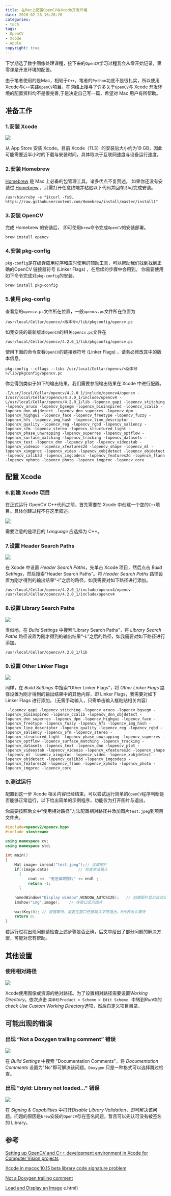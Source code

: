 ```yaml
---
title: 在Mac上配置OpenCV与Xcode开发环境
date: 2020-02-26 16:20:20
categories: 
- tech
tags: 
- OpenCV
- Xcode
- Apple
copyright: true
---
```


下学期选了数字图像处理课程，接下来的`OpenCV`学习过程我会从零开始记录，第零课是开发环境的配置。

由于笔者使用的是Mac，相较于`C++`，笔者的`Python`功底不是很扎实，所以使用Xcode与`C++`实践`OpenCV`项目。在网络上搜寻了许多关于`OpenCV`与 Xcode 开发环境的配置资料均不是很完善,于是决定自己写一篇，希望对 Mac 用户有所帮助。

<!--more-->

## 准备工作

### 1.安装 Xcode

![](http://image.stephenfang.me/mweb/Xcode.png)

从 App Store 安装 Xcode。目前 Xcode（11.3）的安装后大小约为19 GB，因此可能需要近半小时的下载与安装时间，具体取决于互联网速度与设备运行速度。

### 2.安装 Homebrew

[Homebrew](https://brew.sh/) 是 Mac 上必备的包管理工具，诸多优点不复赘述。
如果你还没有安装过 [Homebrew](https://brew.sh/) ，只需打开任意终端并粘贴以下代码并回车即可完成安装。

```
/usr/bin/ruby -e "$(curl -fsSL https://raw.githubusercontent.com/Homebrew/install/master/install)"
```

### 3.安装 OpenCV
完成 Homebrew 的安装后， 即可使用`brew`命令完成`OpenCV`的安装部署。

```
brew install opencv
```

### 4.安装 pkg-config

`pkg-config`是在编译应用程序和库时使用的辅助工具，可以帮助我们找到找到正确的OpenCV 链接器符号 (Linker Flags) ，在后续的步骤中会用到。
你需要使用如下命令完成对`pkg-config`的安装。

```
brew install pkg-config
```

### 5.使用 pkg-config

查看您的`opencv.pc`文件所在位置，一般`opencv.pc`文件所在位置为

```
/usr/local/Cellar/opencv/<版本号>/lib/pkgconfig/opencv.pc
```

如我安装的最新版本`OpenCV`的相关`opencv.pc`文件在
```
/usr/local/Cellar/opencv/4.2.0_1/lib/pkgconfig/opencv.pc
```

使用下面的命令查看`OpenCV`的链接器符号 (Linker Flags) ，请务必修改其中的版本信息。
```
pkg-config --cflags --libs /usr/local/Cellar/opencv/<版本号>/lib/pkgconfig/opencv.pc
```

你会得到类似于如下的输出结果，我们需要参照输出结果在 Xcode 中进行配置。

```
-I/usr/local/Cellar/opencv/4.2.0_1/include/opencv4/opencv -I/usr/local/Cellar/opencv/4.2.0_1/include/opencv4 -L/usr/local/Cellar/opencv/4.2.0_1/lib -lopencv_gapi -lopencv_stitching -lopencv_aruco -lopencv_bgsegm -lopencv_bioinspired -lopencv_ccalib -lopencv_dnn_objdetect -lopencv_dnn_superres -lopencv_dpm -lopencv_highgui -lopencv_face -lopencv_freetype -lopencv_fuzzy -lopencv_hfs -lopencv_img_hash -lopencv_line_descriptor -lopencv_quality -lopencv_reg -lopencv_rgbd -lopencv_saliency -lopencv_sfm -lopencv_stereo -lopencv_structured_light -lopencv_phase_unwrapping -lopencv_superres -lopencv_optflow -lopencv_surface_matching -lopencv_tracking -lopencv_datasets -lopencv_text -lopencv_dnn -lopencv_plot -lopencv_videostab -lopencv_videoio -lopencv_xfeatures2d -lopencv_shape -lopencv_ml -lopencv_ximgproc -lopencv_video -lopencv_xobjdetect -lopencv_objdetect -lopencv_calib3d -lopencv_imgcodecs -lopencv_features2d -lopencv_flann -lopencv_xphoto -lopencv_photo -lopencv_imgproc -lopencv_core
```

## 配置 Xcode

### 6.创建 Xcode 项目

在正式运行 OpenCV C++代码之前，首先需要在 Xcode 中创建一个空的`C++`项目。具体创建过程不在这里叙述。

![]( http://image.stephenfang.me/mweb/Project.png )

需要注意的是项目的 *Language* 应选择为 C++。

### 7.设置 Header Search Paths

![]( http://image.stephenfang.me/mweb/Headers.png )

在 Xcode 中设置 *Header Search Paths*，先单击 Xco​​de 项目，然后点击 *Build Settings*，然后搜索“Header Search Paths”。将 *Header Search Paths* 路径设置为刚才得到的输出结果“-I”之后的路径，如我需要对如下路径进行添加。

```
/usr/local/Cellar/opencv/4.2.0_1/include/opencv4/opencv 
/usr/local/Cellar/opencv/4.2.0_1/include/opencv4
```

### 8.设置 Library Search Paths

![]( http://image.stephenfang.me/mweb/Library.png )

类似地，在 *Build Settings* 中搜索“Library Search Paths”，将 *Library Search Paths* 路径设置为刚才得到的输出结果“-L”之后的路径，如我需要对如下路径进行添加。

```
/usr/local/Cellar/opencv/4.2.0_1/lib 
```

### 9.设置 Other Linker Flags

![]( http://image.stephenfang.me/mweb/linker.png )

同样，在 *Build Settings* 中搜索“Other Linker Flags”，将 *Other Linker Flags* 路径设置为刚才得到的输出结果中的其他内容，即 Linker Flags，我需要对如下 Linker Flags 进行添加。（无需手动输入，只需单击输入框粘贴相关内容）

```
 -lopencv_gapi -lopencv_stitching -lopencv_aruco -lopencv_bgsegm -lopencv_bioinspired -lopencv_ccalib -lopencv_dnn_objdetect -lopencv_dnn_superres -lopencv_dpm -lopencv_highgui -lopencv_face -lopencv_freetype -lopencv_fuzzy -lopencv_hfs -lopencv_img_hash -lopencv_line_descriptor -lopencv_quality -lopencv_reg -lopencv_rgbd -lopencv_saliency -lopencv_sfm -lopencv_stereo -lopencv_structured_light -lopencv_phase_unwrapping -lopencv_superres -lopencv_optflow -lopencv_surface_matching -lopencv_tracking -lopencv_datasets -lopencv_text -lopencv_dnn -lopencv_plot -lopencv_videostab -lopencv_videoio -lopencv_xfeatures2d -lopencv_shape -lopencv_ml -lopencv_ximgproc -lopencv_video -lopencv_xobjdetect -lopencv_objdetect -lopencv_calib3d -lopencv_imgcodecs -lopencv_features2d -lopencv_flann -lopencv_xphoto -lopencv_photo -lopencv_imgproc -lopencv_core
```

### 9.测试运行
配置到这一步 Xcode 相关内容已经结束。可以尝试运行简单的`OpenCV`程序判断是否能够正常运行，以下给出简单的示例程序，功能仅为打开图片与退出。

你需要按照后文中“使用相对路径”方法配置相对路径并添加图片`test.jpeg`到项目文件夹。

```cpp
#include<opencv2/opencv.hpp>
#include <iostream>

using namespace cv;
using namespace std;

int main()
{
    Mat image= imread("test.jpeg");// 读取图片
    if(!image.data)             // 检查非法输入
      {
          cout <<  "无法读取照片" << endl ;
          return -1;
      }

    namedWindow("Display window",WINDOW_AUTOSIZE);   // 创建图片显示自动调整大小的窗口
    imshow("img",image);    // 在窗口显示图片
    
    waitKey(0); // 按键等待，需要在窗口任意输入字符退出，0代表永久等待
    return 0;
}
```

若运行过程出现问题请检查上述步骤是否正确，后文中给出了部分问题的解决方案，可能对您有帮助。

## 其他设置

### 使用相对路径

![]( http://image.stephenfang.me/mweb/dir.png )

Xcode使用图像或资源的绝对路径。为了设置相对路径需要设置*Working Directory*。依次点击 `菜单栏Product > Scheme > Edit Scheme ` 中转到*Run*中的*check Use Custom Working Directory*选项，然后自定义项目目录。

## 可能出现的错误

### 出现 “Not a Doxygen trailing comment” 错误

![](http://image.stephenfang.me/mweb/documention.png)

在 *Build Settings* 中搜索 "Documentation Comments"，将 *Documentation Comments* 设置为"No"即可解决该问题。`Doxygen` 只是一种格式可以选择跳过检查。

### 出现 "dyld: Library not loaded..." 错误

![](http://image.stephenfang.me/mweb/signature.png )

在 *Signing & Capabilities* 中打开*Disable Library Validation*，即可解决该问题。问题的原因是`brew`安装的`OpenCV`存在签名问题，暂且可以先认可没有被签名的 Library。

## 参考
[Setting up OpenCV and C++ development environment in Xcode for Computer Vision projects](https://medium.com/@jaskaranvirdi/setting-up-opencv-and-c-development-environment-in-xcode-b6027728003)

[Xcode in macox 10.15 beta library code signature problem](https://github.com/opencv/opencv/issues/15645#issuecomment-554495051)

[Not a Doxygen trailing comment](https://stackoverflow.com/questions/39929199/not-a-doxygen-trailing-comment)

[Load and Display an Image](https://docs.opencv.org/2.4/doc/tutorials/introduction/display_image/display_image.html)
e.html)
